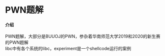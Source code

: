 # PWN题解

#### 介绍
PWN题解，大部分是BUUOJ的PWN，参杂着华南师范大学2019和2020的新生赛的PWN题解\
libc中有各个系统的libc，experiment是一个shellcode运行的案例
